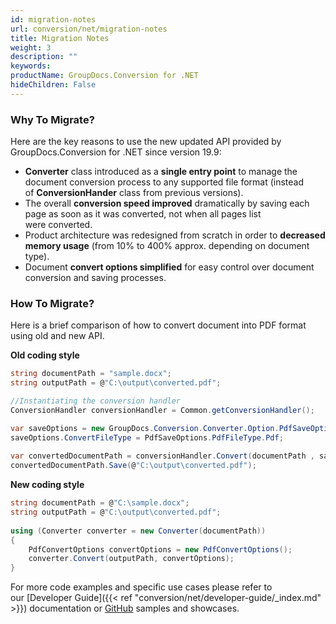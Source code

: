 ```yaml
---
id: migration-notes
url: conversion/net/migration-notes
title: Migration Notes
weight: 3
description: ""
keywords: 
productName: GroupDocs.Conversion for .NET
hideChildren: False
---
```

### Why To Migrate?
  
Here are the key reasons to use the new updated API provided by GroupDocs.Conversion for .NET since version 19.9:

*   **Converter** class introduced as a **single entry point** to manage the document conversion process to any supported file format (instead of **ConversionHander** class from previous versions). 
*   The overall **conversion speed improved** dramatically by saving each page as soon as it was converted, not when all pages list were converted.
*   Product architecture was redesigned from scratch in order to **decreased memory usage** (from 10% to 400% approx. depending on document type).
*   Document **convert options simplified** for easy control over document conversion and saving processes.  
    

### How To Migrate?

Here is a brief comparison of how to convert document into PDF format using old and new API.  

**Old coding style**

```csharp
string documentPath = "sample.docx";
string outputPath = @"C:\output\converted.pdf";

//Instantiating the conversion handler
ConversionHandler conversionHandler = Common.getConversionHandler();

var saveOptions = new GroupDocs.Conversion.Converter.Option.PdfSaveOptions();
saveOptions.ConvertFileType = PdfSaveOptions.PdfFileType.Pdf;
 
var convertedDocumentPath = conversionHandler.Convert(documentPath , saveOptions);
convertedDocumentPath.Save(@"C:\output\converted.pdf");
```

**New coding style**

```csharp
string documentPath = @"C:\sample.docx"; 
string outputPath = @"C:\output\converted.pdf";
 
using (Converter converter = new Converter(documentPath))
{
    PdfConvertOptions convertOptions = new PdfConvertOptions();
    converter.Convert(outputPath, convertOptions);
}
```

For more code examples and specific use cases please refer to our [Developer Guide]({{< ref "conversion/net/developer-guide/_index.md" >}}) documentation or [GitHub](https://github.com/groupdocs-conversion/GroupDocs.Conversion-for-.NET) samples and showcases.
